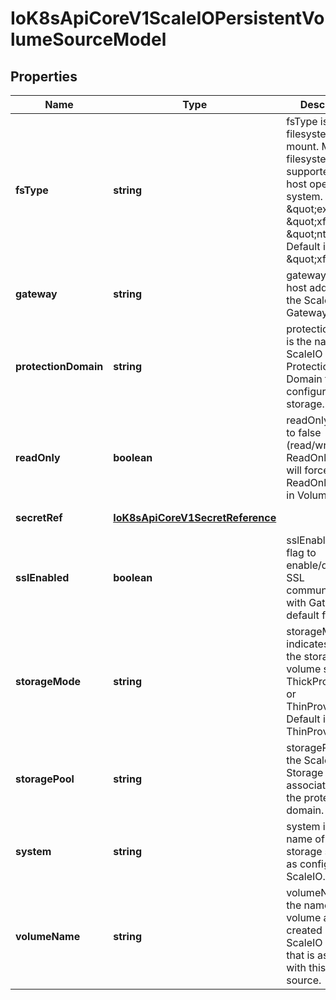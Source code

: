 # IoK8sApiCoreV1ScaleIOPersistentVolumeSourceModel

## Properties

Name | Type | Description | Notes
------------ | ------------- | ------------- | -------------
**fsType** | **string** | fsType is the filesystem type to mount. Must be a filesystem type supported by the host operating system. Ex. \&quot;ext4\&quot;, \&quot;xfs\&quot;, \&quot;ntfs\&quot;. Default is \&quot;xfs\&quot; | [optional] [default to undefined]
**gateway** | **string** | gateway is the host address of the ScaleIO API Gateway. | [default to undefined]
**protectionDomain** | **string** | protectionDomain is the name of the ScaleIO Protection Domain for the configured storage. | [optional] [default to undefined]
**readOnly** | **boolean** | readOnly defaults to false (read/write). ReadOnly here will force the ReadOnly setting in VolumeMounts. | [optional] [default to undefined]
**secretRef** | [**IoK8sApiCoreV1SecretReference**](IoK8sApiCoreV1SecretReference.md) |  | [default to undefined]
**sslEnabled** | **boolean** | sslEnabled is the flag to enable/disable SSL communication with Gateway, default false | [optional] [default to undefined]
**storageMode** | **string** | storageMode indicates whether the storage for a volume should be ThickProvisioned or ThinProvisioned. Default is ThinProvisioned. | [optional] [default to undefined]
**storagePool** | **string** | storagePool is the ScaleIO Storage Pool associated with the protection domain. | [optional] [default to undefined]
**system** | **string** | system is the name of the storage system as configured in ScaleIO. | [default to undefined]
**volumeName** | **string** | volumeName is the name of a volume already created in the ScaleIO system that is associated with this volume source. | [optional] [default to undefined]


